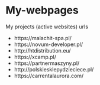 # My-webpages
<p>My projects (active websites) urls</p>
<ul>
  <li>https://malachit-spa.pl/</li>
  <li>https://novum-developer.pl/</li>
  <li>http://htdistribution.eu/</li>
  <li>https://xcamp.pl/</li>
  <li>https://partnermaszyny.pl/</li>
  <li style="display:none;">https://ringhints.com/</li>
  <li>http://polskiesklepydzieciece.pl/</li>
  <li>https://carrentalaurora.com/</li>
</ul>

